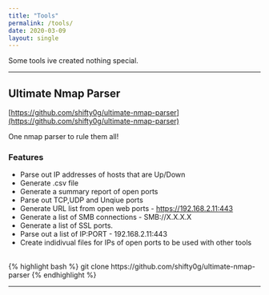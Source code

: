 ```yaml
---
title: "Tools"
permalink: /tools/
date: 2020-03-09
layout: single
---
```


Some tools ive created nothing special.

-----



## Ultimate Nmap Parser 

[https://github.com/shifty0g/ultimate-nmap-parser](https://github.com/shifty0g/ultimate-nmap-parser)

One nmap parser to rule them all!

### Features

* Parse out IP addresses of hosts that are Up/Down
* Generate .csv file
* Generate a summary report of open ports 
* Parse out TCP,UDP and Unqiue ports
* Generate URL list from open web ports - https://192.168.2.11:443
* Generate a list of SMB connections - SMB://X.X.X.X
* Generate a list of SSL ports.
* Parse out a list of IP:PORT - 192.168.2.11:443
* Create indidivual files for IPs of open ports to be used with other tools


<br>
{% highlight bash %}
git clone https://github.com/shifty0g/ultimate-nmap-parser
{% endhighlight %}
<br>



-----